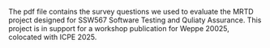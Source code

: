 The pdf file contains the survey questions we used to evaluate the MRTD project designed for SSW567 Software Testing and Quliaty Assurance.
This project is in support for a workshop publication for Weppe 20025, colocated with ICPE 2025.
